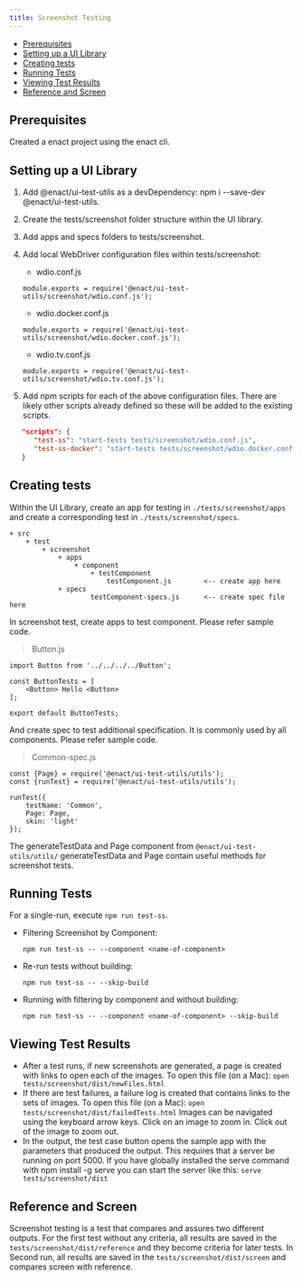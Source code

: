 ```yaml
---
title: Screenshot Testing
---
```

<nav role="navigation" class="page-toc">

- [Prerequisites](#prerequisites)
- [Setting up a UI Library](#setting-up-a-ui-library)
- [Creating tests](#creating-tests)
- [Running Tests](#running-tests)
- [Viewing Test Results](#viewing-test-results)
- [Reference and Screen](#reference-and-screen)

</nav>

## Prerequisites
Created a enact project using the enact cli.

## Setting up a UI Library
1. Add @enact/ui-test-utils as a devDependency: npm i --save-dev @enact/ui-test-utils.

2. Create the tests/screenshot folder structure within the UI library.

3. Add apps and specs folders to tests/screenshot.

4. Add local WebDriver configuration files within tests/screenshot:

	- wdio.conf.js 
	```JS
	module.exports = require('@enact/ui-test-utils/screenshot/wdio.conf.js');
	```

	- wdio.docker.conf.js
	```JS
	module.exports = require('@enact/ui-test-utils/screenshot/wdio.docker.conf.js');
	```

	- wdio.tv.conf.js
	```JS
    module.exports = require('@enact/ui-test-utils/screenshot/wdio.tv.conf.js');
	```

5. Add npm scripts for each of the above configuration files. There are likely other scripts already defined so these will be added to the existing scripts.
```JSON
   "scripts": {
      "test-ss": "start-tests tests/screenshot/wdio.conf.js",
      "test-ss-docker": "start-tests tests/screenshot/wdio.docker.conf.js",
   }
```

## Creating tests
Within the UI Library, create an app for testing in `./tests/screenshot/apps` and create a corresponding test in `./tests/screenshot/specs`.

	+ src
		+ test
			+ screenshot
				+ apps
                    + component
					    + testComponent
						    testComponent.js		<-- create app here
				+ specs
						testComponent-specs.js		<-- create spec file here

In screenshot test, create apps to test component. Please refer sample code.
> Button.js
```JS
import Button from '../../../../Button';

const ButtonTests = [
	<Button> Hello <Button>
];

export default ButtonTests;
```
And create spec to test additional specification. It is commonly used by all components. Please refer sample code.
> Common-spec.js
```JS
const {Page} = require('@enact/ui-test-utils/utils');
const {runTest} = require('@enact/ui-test-utils/utils');

runTest({
	testName: 'Common',
	Page: Page,
	skin: 'light'
});
```
The generateTestData and Page component from `@enact/ui-test-utils/utils/` generateTestData and Page contain useful methods for screenshot tests.

## Running Tests
For a single-run, execute `npm run test-ss`. 

* Filtering Screenshot by Component:

	`npm run test-ss -- --component <name-of-component>`

* Re-run tests without building:

	`npm run test-ss -- --skip-build`

* Running with filtering by component and without building:

	`npm run test-ss -- --component <name-of-component> --skip-build`

## Viewing Test Results
* After a test runs, if new screenshots are generated, a page is created with links to open each of the images. To open this file (on a Mac):
    `open tests/screenshot/dist/newFiles.html`
* If there are test failures, a failure log is created that contains links to the sets of images. To open this file (on a Mac):
    `open tests/screenshot/dist/failedTests.html`
Images can be navigated using the keyboard arrow keys. Click on an image to zoom in. Click out of the image to zoom out.
* In the output, the test case button opens the sample app with the parameters that produced the output. This requires that a server be running on port 5000. If you have globally installed the serve command with npm install -g serve you can start the server like this:
    `serve tests/screenshot/dist`

## Reference and Screen
Screenshot testing is a test that compares and assures two different outputs. For the first test without any criteria, all results are saved in the `tests/screenshot/dist/reference` and they become criteria for later tests. In Second run, all results are saved in the `tests/screenshot/dist/screen` and compares screen with reference.